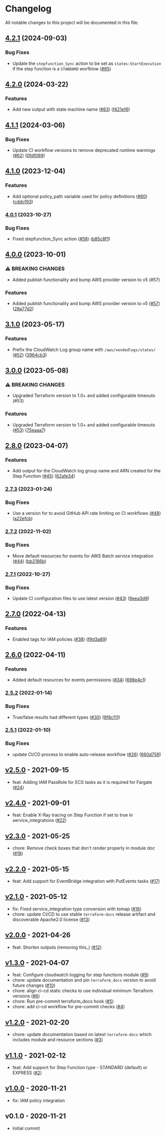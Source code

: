 # Changelog

All notable changes to this project will be documented in this file.

## [4.2.1](https://github.com/terraform-aws-modules/terraform-aws-step-functions/compare/v4.2.0...v4.2.1) (2024-09-03)


### Bug Fixes
* Update the `stepfunction_Sync` action to be set as `states:StartExecution` if the step function is a `STANDARD` worfklow
  ([#65](https://github.com/terraform-aws-modules/terraform-aws-step-functions/issues/65))


## [4.2.0](https://github.com/terraform-aws-modules/terraform-aws-step-functions/compare/v4.1.1...v4.2.0) (2024-03-22)


### Features

* Add new output with state machine name ([#63](https://github.com/terraform-aws-modules/terraform-aws-step-functions/issues/63)) ([f421ef6](https://github.com/terraform-aws-modules/terraform-aws-step-functions/commit/f421ef6c6807c3bf3cd9ea90d895fb25844dd4ba))

## [4.1.1](https://github.com/terraform-aws-modules/terraform-aws-step-functions/compare/v4.1.0...v4.1.1) (2024-03-06)


### Bug Fixes

* Update CI workflow versions to remove deprecated runtime warnings ([#62](https://github.com/terraform-aws-modules/terraform-aws-step-functions/issues/62)) ([0fdf089](https://github.com/terraform-aws-modules/terraform-aws-step-functions/commit/0fdf089ecef7af5c0094e89783200ab698e721e4))

## [4.1.0](https://github.com/terraform-aws-modules/terraform-aws-step-functions/compare/v4.0.1...v4.1.0) (2023-12-04)


### Features

* Add optional policy_path variable used for policy definitions ([#60](https://github.com/terraform-aws-modules/terraform-aws-step-functions/issues/60)) ([cddcf93](https://github.com/terraform-aws-modules/terraform-aws-step-functions/commit/cddcf9386e33dadbd32be23cdb279ed5acf019e5))

### [4.0.1](https://github.com/terraform-aws-modules/terraform-aws-step-functions/compare/v4.0.0...v4.0.1) (2023-10-27)


### Bug Fixes

* Fixed stepfunction_Sync action ([#58](https://github.com/terraform-aws-modules/terraform-aws-step-functions/issues/58)) ([b85c8f1](https://github.com/terraform-aws-modules/terraform-aws-step-functions/commit/b85c8f1c963034ba46c8263a15487f9acb4c8041))

## [4.0.0](https://github.com/terraform-aws-modules/terraform-aws-step-functions/compare/v3.1.0...v4.0.0) (2023-10-01)


### ⚠ BREAKING CHANGES

* Added publish functionality and bump AWS provider version to v5 (#57)

### Features

* Added publish functionality and bump AWS provider version to v5 ([#57](https://github.com/terraform-aws-modules/terraform-aws-step-functions/issues/57)) ([28a77d2](https://github.com/terraform-aws-modules/terraform-aws-step-functions/commit/28a77d261ef46f5a5ff133c6ab68d851312c0666))

## [3.1.0](https://github.com/terraform-aws-modules/terraform-aws-step-functions/compare/v3.0.0...v3.1.0) (2023-05-17)


### Features

* Prefix the CloudWatch Log group name with  `/aws/vendedlogs/states/` ([#52](https://github.com/terraform-aws-modules/terraform-aws-step-functions/issues/52)) ([3964cb3](https://github.com/terraform-aws-modules/terraform-aws-step-functions/commit/3964cb385d7dd10f6e079a1df7708c260892990f))

## [3.0.0](https://github.com/terraform-aws-modules/terraform-aws-step-functions/compare/v2.8.0...v3.0.0) (2023-05-08)


### ⚠ BREAKING CHANGES

* Upgraded Terraform version to 1.0+ and added configurable timeouts (#53)

### Features

* Upgraded Terraform version to 1.0+ and added configurable timeouts ([#53](https://github.com/terraform-aws-modules/terraform-aws-step-functions/issues/53)) ([75eaaa7](https://github.com/terraform-aws-modules/terraform-aws-step-functions/commit/75eaaa7580a703a96fb04c264f8b04dcc283540d))

## [2.8.0](https://github.com/terraform-aws-modules/terraform-aws-step-functions/compare/v2.7.3...v2.8.0) (2023-04-07)


### Features

* Add output for the CloudWatch log group name and ARN created for the Step Function ([#45](https://github.com/terraform-aws-modules/terraform-aws-step-functions/issues/45)) ([62afe34](https://github.com/terraform-aws-modules/terraform-aws-step-functions/commit/62afe3466501da24b6c94c92756334da69f16e3f))

### [2.7.3](https://github.com/terraform-aws-modules/terraform-aws-step-functions/compare/v2.7.2...v2.7.3) (2023-01-24)


### Bug Fixes

* Use a version for  to avoid GitHub API rate limiting on CI workflows ([#48](https://github.com/terraform-aws-modules/terraform-aws-step-functions/issues/48)) ([a22efcb](https://github.com/terraform-aws-modules/terraform-aws-step-functions/commit/a22efcb289e6305d1be3b2d6256065d580ee0cae))

### [2.7.2](https://github.com/terraform-aws-modules/terraform-aws-step-functions/compare/v2.7.1...v2.7.2) (2022-11-02)


### Bug Fixes

* Move default resources for events for AWS Batch service integration ([#44](https://github.com/terraform-aws-modules/terraform-aws-step-functions/issues/44)) ([bb2186b](https://github.com/terraform-aws-modules/terraform-aws-step-functions/commit/bb2186b4215461dad5675790c3125b0116030a81))

### [2.7.1](https://github.com/terraform-aws-modules/terraform-aws-step-functions/compare/v2.7.0...v2.7.1) (2022-10-27)


### Bug Fixes

* Update CI configuration files to use latest version ([#43](https://github.com/terraform-aws-modules/terraform-aws-step-functions/issues/43)) ([9eea3d9](https://github.com/terraform-aws-modules/terraform-aws-step-functions/commit/9eea3d9cf7c384955065ae3ca400d97428dfdfb0))

## [2.7.0](https://github.com/terraform-aws-modules/terraform-aws-step-functions/compare/v2.6.0...v2.7.0) (2022-04-13)


### Features

* Enabled tags for IAM policies ([#38](https://github.com/terraform-aws-modules/terraform-aws-step-functions/issues/38)) ([f9d3a89](https://github.com/terraform-aws-modules/terraform-aws-step-functions/commit/f9d3a894fb30cbcc298903cdf9d277e4835da9d8))

## [2.6.0](https://github.com/terraform-aws-modules/terraform-aws-step-functions/compare/v2.5.2...v2.6.0) (2022-04-11)


### Features

* Added default resources for events permissions ([#34](https://github.com/terraform-aws-modules/terraform-aws-step-functions/issues/34)) ([698e4c1](https://github.com/terraform-aws-modules/terraform-aws-step-functions/commit/698e4c1a4640ee80d810bd8f7e6e4db3acfd2b47))


### [2.5.2](https://github.com/terraform-aws-modules/terraform-aws-step-functions/compare/v2.5.1...v2.5.2) (2022-01-14)


### Bug Fixes

* True/false results had different types ([#30](https://github.com/terraform-aws-modules/terraform-aws-step-functions/issues/30)) ([9f8c111](https://github.com/terraform-aws-modules/terraform-aws-step-functions/commit/9f8c111b8c8daa8e0525525ca0110b3a8c43e577))

### [2.5.1](https://github.com/terraform-aws-modules/terraform-aws-step-functions/compare/v2.5.0...v2.5.1) (2022-01-10)


### Bug Fixes

* update CI/CD process to enable auto-release workflow ([#26](https://github.com/terraform-aws-modules/terraform-aws-step-functions/issues/26)) ([660d759](https://github.com/terraform-aws-modules/terraform-aws-step-functions/commit/660d759b68d2ae9817fd1bc138885cddc58dfd2e))


<a name="v2.5.0"></a>
## [v2.5.0] - 2021-09-15

- feat: Adding IAM PassRole for ECS tasks as it is required for Fargate ([#24](https://github.com/terraform-aws-modules/terraform-aws-step-functions/issues/24))


<a name="v2.4.0"></a>
## [v2.4.0] - 2021-09-01

- feat: Enable X-Ray tracing on Step Function if set to true in service_integrations ([#22](https://github.com/terraform-aws-modules/terraform-aws-step-functions/issues/22))


<a name="v2.3.0"></a>
## [v2.3.0] - 2021-05-25

- chore: Remove check boxes that don't render properly in module doc ([#18](https://github.com/terraform-aws-modules/terraform-aws-step-functions/issues/18))


<a name="v2.2.0"></a>
## [v2.2.0] - 2021-05-15

- feat: Add support for EventBridge integration with PutEvents tasks ([#17](https://github.com/terraform-aws-modules/terraform-aws-step-functions/issues/17))


<a name="v2.1.0"></a>
## [v2.1.0] - 2021-05-12

- fix: Fixed service_integration type conversion with tomap ([#16](https://github.com/terraform-aws-modules/terraform-aws-step-functions/issues/16))
- chore: update CI/CD to use stable `terraform-docs` release artifact and discoverable Apache2.0 license ([#13](https://github.com/terraform-aws-modules/terraform-aws-step-functions/issues/13))


<a name="v2.0.0"></a>
## [v2.0.0] - 2021-04-26

- feat: Shorten outputs (removing this_) ([#12](https://github.com/terraform-aws-modules/terraform-aws-step-functions/issues/12))


<a name="v1.3.0"></a>
## [v1.3.0] - 2021-04-07

- feat: Configure cloudwatch logging for step functions module ([#9](https://github.com/terraform-aws-modules/terraform-aws-step-functions/issues/9))
- chore: update documentation and pin `terraform_docs` version to avoid future changes ([#10](https://github.com/terraform-aws-modules/terraform-aws-step-functions/issues/10))
- chore: align ci-cd static checks to use individual minimum Terraform versions ([#6](https://github.com/terraform-aws-modules/terraform-aws-step-functions/issues/6))
- chore: Run pre-commit terraform_docs hook ([#5](https://github.com/terraform-aws-modules/terraform-aws-step-functions/issues/5))
- chore: add ci-cd workflow for pre-commit checks ([#4](https://github.com/terraform-aws-modules/terraform-aws-step-functions/issues/4))


<a name="v1.2.0"></a>
## [v1.2.0] - 2021-02-20

- chore: update documentation based on latest `terraform-docs` which includes module and resource sections ([#3](https://github.com/terraform-aws-modules/terraform-aws-step-functions/issues/3))


<a name="v1.1.0"></a>
## [v1.1.0] - 2021-02-12

- feat: Add support for Step Function type - STANDARD (default) or EXPRESS ([#2](https://github.com/terraform-aws-modules/terraform-aws-step-functions/issues/2))


<a name="v1.0.0"></a>
## [v1.0.0] - 2020-11-21

- fix: IAM policy integration


<a name="v0.1.0"></a>
## v0.1.0 - 2020-11-21

- Initial commit


[Unreleased]: https://github.com/terraform-aws-modules/terraform-aws-step-functions/compare/v2.5.0...HEAD
[v2.5.0]: https://github.com/terraform-aws-modules/terraform-aws-step-functions/compare/v2.4.0...v2.5.0
[v2.4.0]: https://github.com/terraform-aws-modules/terraform-aws-step-functions/compare/v2.3.0...v2.4.0
[v2.3.0]: https://github.com/terraform-aws-modules/terraform-aws-step-functions/compare/v2.2.0...v2.3.0
[v2.2.0]: https://github.com/terraform-aws-modules/terraform-aws-step-functions/compare/v2.1.0...v2.2.0
[v2.1.0]: https://github.com/terraform-aws-modules/terraform-aws-step-functions/compare/v2.0.0...v2.1.0
[v2.0.0]: https://github.com/terraform-aws-modules/terraform-aws-step-functions/compare/v1.3.0...v2.0.0
[v1.3.0]: https://github.com/terraform-aws-modules/terraform-aws-step-functions/compare/v1.2.0...v1.3.0
[v1.2.0]: https://github.com/terraform-aws-modules/terraform-aws-step-functions/compare/v1.1.0...v1.2.0
[v1.1.0]: https://github.com/terraform-aws-modules/terraform-aws-step-functions/compare/v1.0.0...v1.1.0
[v1.0.0]: https://github.com/terraform-aws-modules/terraform-aws-step-functions/compare/v0.1.0...v1.0.0
